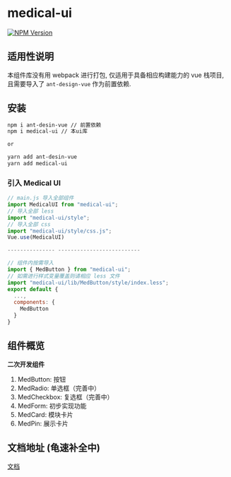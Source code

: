 # medical-ui

[![NPM Version](https://img.shields.io/npm/v/medical-ui.svg)](https://www.npmjs.com/package/medical-ui)

## 适用性说明

本组件库没有用 webpack 进行打包, 仅适用于具备相应构建能力的 vue 栈项目, 且需要导入了 `ant-design-vue` 作为前置依赖.

## 安装

```bash
npm i ant-desin-vue // 前置依赖
npm i medical-ui // 本ui库

or

yarn add ant-desin-vue
yarn add medical-ui
```
### 引入 Medical UI
```js
// main.js 导入全部组件
import MedicalUI from "medical-ui";
// 导入全部 less
import "medical-ui/style";
// 导入全部 css
import "medical-ui/style/css.js";
Vue.use(MedicalUI)

--------------- --------------------------

// 组件内按需导入
import { MedButton } from "medical-ui";
// 如需进行样式变量覆盖则请相应 less 文件
import "medical-ui/lib/MedButton/style/index.less";
export default {
  ...,
  components: {
    MedButton
  }
}
```

## 组件概览

**二次开发组件**
1. MedButton: 按钮
2. MedRadio: 单选框（完善中）
3. MedCheckbox: 复选框（完善中）
4. MedForm: 初步实现功能
5. MedCard: 模块卡片
5. MedPin: 展示卡片

## 文档地址 (龟速补全中)
[文档](https://medical-ui.pages.dev)
